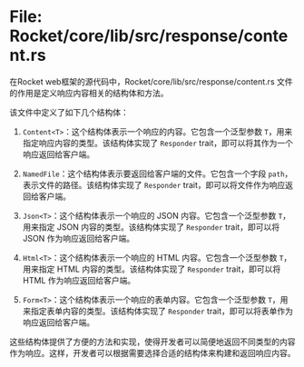# File: Rocket/core/lib/src/response/content.rs

在Rocket web框架的源代码中，Rocket/core/lib/src/response/content.rs 文件的作用是定义响应内容相关的结构体和方法。

该文件中定义了如下几个结构体：

1. `Content<T>`：这个结构体表示一个响应的内容。它包含一个泛型参数 `T`，用来指定响应内容的类型。该结构体实现了 `Responder` trait，即可以将其作为一个响应返回给客户端。

2. `NamedFile`：这个结构体表示要返回给客户端的文件。它包含一个字段 `path`，表示文件的路径。该结构体实现了 `Responder` trait，即可以将文件作为响应返回给客户端。

3. `Json<T>`：这个结构体表示一个响应的 JSON 内容。它包含一个泛型参数 `T`，用来指定 JSON 内容的类型。该结构体实现了 `Responder` trait，即可以将 JSON 作为响应返回给客户端。

4. `Html<T>`：这个结构体表示一个响应的 HTML 内容。它包含一个泛型参数 `T`，用来指定 HTML 内容的类型。该结构体实现了 `Responder` trait，即可以将 HTML 作为响应返回给客户端。

5. `Form<T>`：这个结构体表示一个响应的表单内容。它包含一个泛型参数 `T`，用来指定表单内容的类型。该结构体实现了 `Responder` trait，即可以将表单作为响应返回给客户端。

这些结构体提供了方便的方法和实现，使得开发者可以简便地返回不同类型的内容作为响应。这样，开发者可以根据需要选择合适的结构体来构建和返回响应内容。

